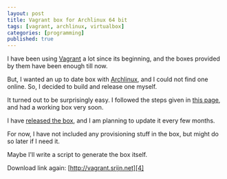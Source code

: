 ```yaml
---
layout: post
title: Vagrant box for Archlinux 64 bit
tags: [vagrant, archlinux, virtualbox]
categories: [programming]
published: true
---
```


I have been using [Vagrant][1] a lot since its beginning, and the boxes provided by them have been enough till now.

But, I wanted an up to date box with [Archlinux][2], and I could not find one online. So, I decided to build and release one myself.

It turned out to be surprisingly easy. I followed the steps given in [this page][3], and had a working box very soon.

I have [released the box][4], and I am planning to update it every few months.

For now, I have not included any provisioning stuff in the box, but might do so later if I need it.

Maybe I'll write a script to generate the box itself.

Download link again: [http://vagrant.srijn.net][4]

[1]: http://www.vagrantup.com/
[2]: https://www.archlinux.org/
[3]: https://github.com/okfn/ckan/wiki/How-to-Create-a-CentOS-Vagrant-Base-Box
[4]: http://vagrant.srijn.net/